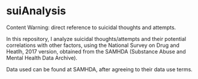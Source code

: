 # suiAnalysis
Content Warning: direct reference to suicidal thoughts and attempts.

In this repository, I analyze suicidal thoughts/attempts and their potential correlations with other factors, using the National Survey on Drug and Heatlh, 2017 version, obtained from the SAMHDA (Substance Abuse and Mental Health Data Archive).

Data used can be found at SAMHDA, after agreeing to their data use terms.
